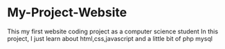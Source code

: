 # My-Project-Website
This my first website coding project as a computer science student 
In this project, I just learn about html,css,javascript and a little bit of php mysql
